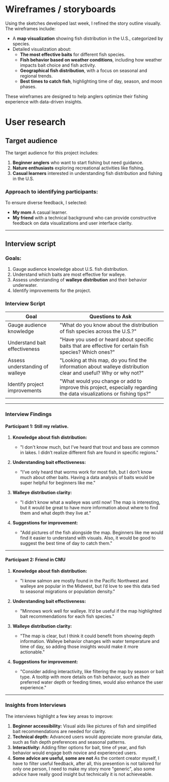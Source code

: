 # Wireframes / storyboards
Using the sketches developed last week, I refined the story outline visually. The wireframes include:

- A **map visualization** showing fish distribution in the U.S., categorized by species.
- Detailed visualization about:
  - **The most effective baits** for different fish species.
  - **Fish behavior based on weather conditions**, including how weather impacts bait choice and fish activity.
  - **Geographical fish distribution**, with a focus on seasonal and regional trends.
  - **Best times to catch fish**, highlighting time of day, season, and moon phases.

These wireframes are designed to help anglers optimize their fishing experience with data-driven insights.


# User research 

## Target audience
The target audience for this project includes:
1. **Beginner anglers** who want to start fishing but need guidance.
2. **Nature enthusiasts** exploring recreational activities like fishing.
3. **Casual learners** interested in understanding fish distribution and fishing in the U.S.

### Approach to identifying participants:
To ensure diverse feedback, I selected:
- **My mom** A casual learner.
- **My friend** with a technical background who can provide constructive feedback on data visualizations and user interface clarity.

---

## Interview script

### Goals:
1. Gauge audience knowledge about U.S. fish distribution.
2. Understand which baits are most effective for walleye.
3. Assess understanding of **walleye distribution** and their behavior underwater.
4. Identify improvements for the project.

### Interview Script

| Goal                             | Questions to Ask                                                                       |
|----------------------------------|----------------------------------------------------------------------------------------|
| Gauge audience knowledge          | "What do you know about the distribution of fish species across the U.S.?"           |
| Understand bait effectiveness     | "Have you used or heard about specific baits that are effective for certain fish species? Which ones?" |
| Assess understanding of walleye   | "Looking at this map, do you find the information about walleye distribution clear and useful? Why or why not?" |
| Identify project improvements     | "What would you change or add to improve this project, especially regarding the data visualizations or fishing tips?" |

---

### Interview Findings

#### Participant 1: Still my relative.
1. **Knowledge about fish distribution:**
   - "I don't know much, but I’ve heard that trout and bass are common in lakes. I didn’t realize different fish are found in specific regions."
   
2. **Understanding bait effectiveness:**
   - "I’ve only heard that worms work for most fish, but I don’t know much about other baits. Having a data analysis of baits would be super helpful for beginners like me."

3. **Walleye distribution clarity:**
   - "I didn’t know what a walleye was until now! The map is interesting, but it would be great to have more information about where to find them and what depth they live at."

4. **Suggestions for improvement:**
   - "Add pictures of the fish alongside the map. Beginners like me would find it easier to understand with visuals. Also, it would be good to suggest the best time of day to catch them."

---

#### Participant 2: Friend in CMU
1. **Knowledge about fish distribution:**
   - "I know salmon are mostly found in the Pacific Northwest and walleye are popular in the Midwest, but I’d love to see this data tied to seasonal migrations or population density."

2. **Understanding bait effectiveness:**
   - "Minnows work well for walleye. It’d be useful if the map highlighted bait recommendations for each fish species."

3. **Walleye distribution clarity:**
   - "The map is clear, but I think it could benefit from showing depth information. Walleye behavior changes with water temperature and time of day, so adding those insights would make it more actionable."

4. **Suggestions for improvement:**
   - "Consider adding interactivity, like filtering the map by season or bait type. A tooltip with more details on fish behavior, such as their preferred water depth or feeding times, would also enhance the user experience."

---

### Insights from Interviews

The interviews highlight a few key areas to improve:
1. **Beginner accessibility:** Visual aids like pictures of fish and simplified bait recommendations are needed for clarity.
2. **Technical depth:** Advanced users would appreciate more granular data, such as fish depth preferences and seasonal patterns.
3. **Interactivity:** Adding filter options for bait, time of year, and fish behavior would engage both novice and experienced users.
4. **Some advice are useful, some are not** As the content creator myself, I have to filter useful feedback, after all, this presention is not tailored for only one person, I need to make my story more "generic", also some advice have really good insight but technically it is not achieveable.

